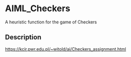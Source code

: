 # AIML_Checkers
A heuristic function for the game of Checkers

## Description
https://kcir.pwr.edu.pl/~witold/ai/Checkers_assignment.html
